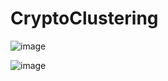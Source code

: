 # CryptoClustering




![image](https://github.com/cuteoo2/CryptoClustering/assets/122655370/1fb0c0a6-6c67-4179-8975-7bde3e0c7622)




![image](https://github.com/cuteoo2/CryptoClustering/assets/122655370/5fdc477e-b190-4351-a443-d8574b606945)

